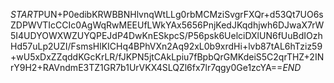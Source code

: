 $START$PUN+P0edibKRWBBNHlvnqWtLLg0rbMCMziSvgrFXQr+d53Qt7UO6sZDPWVTIcCCIc0AgWqRwMEEUfLWkYAx5656PnjKedJKqdhjwh6DJwaX7rW5I4UDYOWXWZUYQPEJdP4DwKnESkpcS/P56psk6UelciDXlUN6fUuBdIOzhHd57uLp2UZI/FsmsHlKICHq4BPhVXn2Aq92xL0b9xrdHi+lvb87tAL6hTziz59+wU5xDxZZqddKGcKrLR/fJKPN5jtCAkLpiu7fBpbQrGMKdeiS5C2qrTHZ+2INrY9H2+RAVndmE3TZ1GR7b1UrVKX4SLQZl6fx7lr7qgy0Ge1zcYA==$END$
